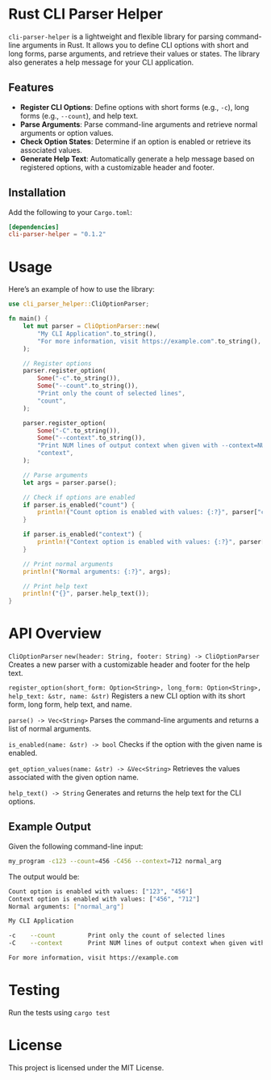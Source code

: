 # Rust CLI Parser Helper

`cli-parser-helper` is a lightweight and flexible library for parsing command-line arguments in Rust. It allows you to define CLI options with short and long forms, parse arguments, and retrieve their values or states. The library also generates a help message for your CLI application.

## Features

- **Register CLI Options**: Define options with short forms (e.g., `-c`), long forms (e.g., `--count`), and help text.
- **Parse Arguments**: Parse command-line arguments and retrieve normal arguments or option values.
- **Check Option States**: Determine if an option is enabled or retrieve its associated values.
- **Generate Help Text**: Automatically generate a help message based on registered options, with a customizable header and footer.

## Installation

Add the following to your `Cargo.toml`:

```toml
[dependencies]
cli-parser-helper = "0.1.2"
```

# Usage

Here’s an example of how to use the library:

```rust
use cli_parser_helper::CliOptionParser;

fn main() {
    let mut parser = CliOptionParser::new(
        "My CLI Application".to_string(),
        "For more information, visit https://example.com".to_string(),
    );

    // Register options
    parser.register_option(
        Some("-c".to_string()),
        Some("--count".to_string()),
        "Print only the count of selected lines",
        "count",
    );

    parser.register_option(
        Some("-C".to_string()),
        Some("--context".to_string()),
        "Print NUM lines of output context when given with --context=NUM",
        "context",
    );

    // Parse arguments
    let args = parser.parse();

    // Check if options are enabled
    if parser.is_enabled("count") {
        println!("Count option is enabled with values: {:?}", parser["count"]);
    }

    if parser.is_enabled("context") {
        println!("Context option is enabled with values: {:?}", parser["context"]);
    }

    // Print normal arguments
    println!("Normal arguments: {:?}", args);

    // Print help text
    println!("{}", parser.help_text());
}
```

# API Overview

`CliOptionParser`
`new(header: String, footer: String) -> CliOptionParser`
Creates a new parser with a customizable header and footer for the help text.

`register_option(short_form: Option<String>, long_form: Option<String>, help_text: &str, name: &str)`
Registers a new CLI option with its short form, long form, help text, and name.

`parse() -> Vec<String>`
Parses the command-line arguments and returns a list of normal arguments.

`is_enabled(name: &str) -> bool`
Checks if the option with the given name is enabled.

`get_option_values(name: &str) -> &Vec<String>`
Retrieves the values associated with the given option name.

`help_text() -> String`
Generates and returns the help text for the CLI options.

## Example Output

Given the following command-line input:

```sh
my_program -c123 --count=456 -C456 --context=712 normal_arg
```

The output would be:

```sh
Count option is enabled with values: ["123", "456"]
Context option is enabled with values: ["456", "712"]
Normal arguments: ["normal_arg"]

My CLI Application

-c    --count         Print only the count of selected lines
-C    --context       Print NUM lines of output context when given with --context=NUM

For more information, visit https://example.com
```

# Testing

Run the tests using
`cargo test`

# License

This project is licensed under the MIT License.
